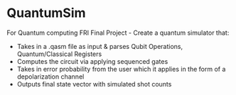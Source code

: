# QuantumSim
For Quantum computing FRI Final Project - Create a quantum simulator that:
- Takes in a .qasm file as input & parses Qubit Operations, Quantum/Classical Registers
- Computes the circuit via applying sequenced gates
- Takes in error probability from the user which it applies in the form of a depolarization channel
- Outputs final state vector with simulated shot counts 
